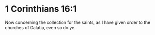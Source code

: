 # 1 Corinthians 16:1

Now concerning the collection for the saints, as I have given order to the churches of Galatia, even so do ye.